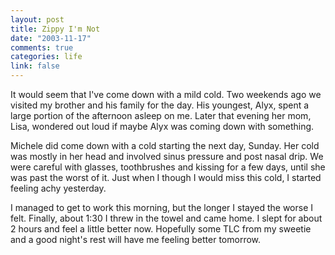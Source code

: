 ```yaml
--- 
layout: post
title: Zippy I'm Not
date: "2003-11-17"
comments: true
categories: life
link: false
---
```

It would seem that I've come down with a mild cold. Two weekends ago we visited my brother and his family for the day. His youngest, Alyx, spent a large portion of the afternoon asleep on me. Later that evening her mom, Lisa, wondered out loud if maybe Alyx was coming down with something.

Michele did come down with a cold starting the next day, Sunday. Her cold was mostly in her head and involved sinus pressure and post nasal drip. We were careful with glasses, toothbrushes and kissing for a few days, until she was past the worst of it. Just when I though I would miss this cold, I started feeling achy yesterday.

I managed to get to work this morning, but the longer I stayed the worse I felt. Finally, about 1:30 I threw in the towel and came home. I slept for about 2 hours and feel a little better now. Hopefully some TLC from my sweetie and a good night's rest will have me feeling better tomorrow.
